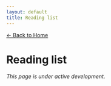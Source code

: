 ```yaml
---
layout: default
title: Reading list
---
```


[← Back to Home](/)

# Reading list

*This page is under active development.*